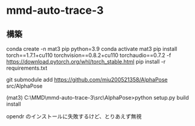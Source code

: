 # mmd-auto-trace-3

## 構築

conda create -n mat3 pip python=3.9
conda activate mat3
pip install torch==1.7.1+cu110 torchvision==0.8.2+cu110 torchaudio==0.7.2 -f https://download.pytorch.org/whl/torch_stable.html
pip install -r requirements.txt

git submodule add https://github.com/miu200521358/AlphaPose src/AlphaPose 

(mat3) C:\MMD\mmd-auto-trace-3\src\AlphaPose>python setup.py build install

opendr のインストールに失敗するけど、とりあえず無視


